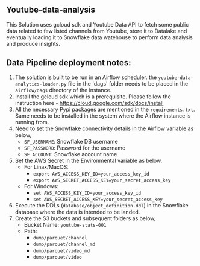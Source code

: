 ## Youtube-data-analysis

This Solution uses gcloud sdk and Youtube Data API to fetch some public data related to few listed channels from Youtube, store it to Datalake and eventually loading it to Snowflake data watehouse to perform data analysis and produce insights.



## Data Pipeline deployment notes:
1. The solution is built to be run in an Airflow scheduler. the `youtube-data-analytics-loader.py` file in the 'dags' folder needs to be placed in the `airflow/dags` directory of the instance.
2. Install the gcloud sdk which is a prerequisite. Please follow the instruction here - https://cloud.google.com/sdk/docs/install
3. All the necessary Pypi packages are mentioned in the `requirements.txt`. Same needs to be installed in the system where the Airflow instance is running from.
4. Need to set the Snowflake connectivity details in the Airflow variable as below,
   - `SF_USERNAME`: Snowflake DB username
   - `SF_PASSWORD`: Password for the username
   - `SF_ACCOUNT`: Snowflake account name
5. Set the AWS Secret in the Environmental variable as below.
   - For Linax/MacOS:
      - `export AWS_ACCESS_KEY_ID=your_access_key_id`
      - `export AWS_SECRET_ACCESS_KEY=your_secret_access_key`
   - For Windows:
      - `set AWS_ACCESS_KEY_ID=your_access_key_id`
      - `set AWS_SECRET_ACCESS_KEY=your_secret_access_key`
7. Execute the DDLs (`database/object_definition.ddl`) in the Snowflake database where the data is intended to be landed.
8. Create the S3 buckets and subsequent folders as below,
   - Bucket Name: `youtube-stats-001`
   - Path:
        - `dump/parquet/channel`
        - `dump/parquet/channel_md`
        - `dump/parquet/video_md`
        - `dump/parquet/video`
